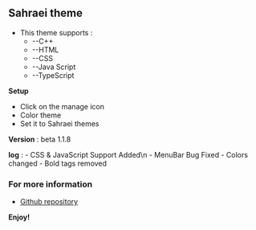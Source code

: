 ## Sahraei theme

* This theme supports : 
   * --C++
   * --HTML
   * --CSS
   * --Java Script
   * --TypeScript

**Setup**
* Click on the manage icon 
* Color theme
* Set it to Sahraei themes


**Version** : 
   beta 1.1.8



 **log** :
    -  CSS & JavaScript Support Added\n
    -  MenuBar Bug Fixed
    -  Colors changed
    -  Bold tags removed

### For more information
* [Github repository](https://github.com/Sahraeidev/VSCode-Theme)

**Enjoy!**
